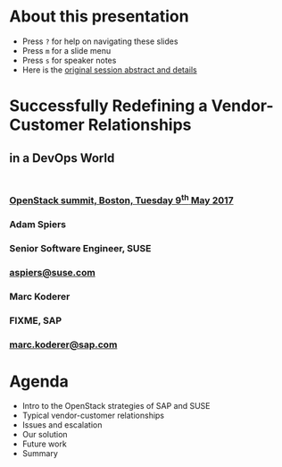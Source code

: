 <!-- .slide: data-state="normal" id="about" data-timing="0" -->
# About this presentation

<!--
*   You can now [watch the video of this presentation online](https://www.openstack.org/videos/video/FIXME)
-->

*   Press `?` for help on navigating these slides
*   Press `m` for a slide menu
*   Press `s` for speaker notes <br />
*   Here is the [original session abstract and details](https://www.openstack.org/summit/boston-2017/summit-schedule/events/17788)


<!-- .slide: data-state="cover" id="cover-page" data-menu-title="Cover slide" data-timing="20" -->
<div class="title">
    <h1>Successfully Redefining a Vendor-Customer Relationships</h1>
    <h2 style="margin-bottom: 50px;">in a DevOps World</h2>
    <h3>
      <a href="https://www.openstack.org/summit/austin-2016/summit-schedule/events/7327">
          OpenStack summit, Boston, Tuesday 9<sup>th</sup> May 2017
      </a>
    </h3>
</div>

<div class="row presenter">
    <div class="col-md-6">
        <h3 class="name">Adam Spiers</h3>
        <h3 class="job-title">Senior Software Engineer, SUSE</h3>
        <h3 class="email"><a href="mailto:aspiers@suse.com">aspiers@suse.com</a></h3>
    </div>
    <div class="col-md-6">
        <h3 class="name">Marc Koderer</h3>
        <h3 class="job-title">FIXME, SAP</h3>
        <h3 class="email"><a href="mailto:marc.koderer@sap.com">marc.koderer@sap.com</a></h3>
    </div>
</div>


<!-- .slide: data-state="normal" id="agenda" data-timing="30" -->
# Agenda

*   Intro to the OpenStack strategies of SAP and SUSE
*   Typical vendor-customer relationships
*   Issues and escalation
*   Our solution
*   Future work
*   Summary
